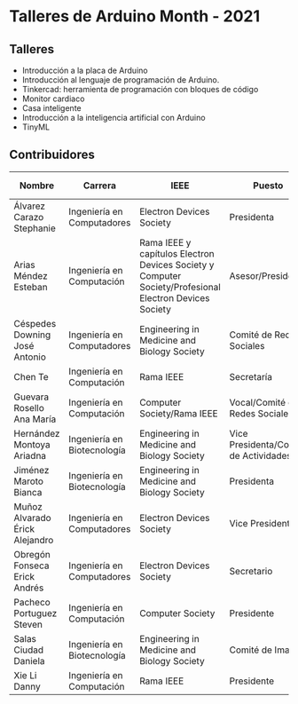 # **Talleres de Arduino Month - 2021**

## **Talleres**
* Introducción a la placa de Arduino
* Introducción al lenguaje de programación de Arduino.
* Tinkercad: herramienta de programación con bloques de código
* Monitor cardiaco
* Casa inteligente
* Introducción a la inteligencia artificial con Arduino
* TinyML

## **Contribuidores**

<div class="tg-wrap"><table class="tg">
<thead>
  <tr>
    <th class="tg-378s">Nombre</th>
    <th class="tg-378s">Carrera</th>
    <th class="tg-378s">IEEE</th>
    <th class="tg-konv"><span style="font-weight:bold">Puesto</span></th>
    <th class="tg-378s">Usuario de GitHub</th>
  </tr>
</thead>
<tbody>
  <tr>
    <td class="tg-wp8o">Álvarez Carazo Stephanie</td>
    <td class="tg-wp8o">Ingeniería en Computadores</td>
    <td class="tg-wp8o">Electron Devices Society</td>
    <td class="tg-wp8o">Presidenta</td>
    <td class="tg-wp8o"><a href="https://github.com/usuario" target="_blank" rel="noopener noreferrer">usuario</a></td>
  </tr>
  <tr>
    <td class="tg-wp8o">Arias Méndez Esteban</td>
    <td class="tg-wp8o">Ingeniería en Computación</td>
    <td class="tg-wp8o">Rama IEEE y capítulos Electron Devices Society y Computer Society/Profesional Electron Devices Society</td>
    <td class="tg-wp8o">Asesor/Presidente</td>
    <td class="tg-wp8o"><a href="https://github.com/stbnarias" target="_blank" rel="noopener noreferrer">stbnarias</a></td>
  </tr>
  <tr>
    <td class="tg-wp8o">Céspedes Downing José Antonio</td>
    <td class="tg-wp8o">Ingeniería en Computadores</td>
    <td class="tg-wp8o">Engineering in Medicine and Biology Society</td>
    <td class="tg-wp8o">Comité de Redes Sociales</td>
    <td class="tg-wp8o"><a href="https://github.com/Josecespedesant" target="_blank" rel="noopener noreferrer">Josecespedesant</a></td>
  </tr>
  <tr>
    <td class="tg-wp8o">Chen Te</td>
    <td class="tg-wp8o">Ingeniería en Computación</td>
    <td class="tg-wp8o">Rama IEEE</td>
    <td class="tg-wp8o">Secretaría</td>
    <td class="tg-wp8o"><a href="https://github.com/tchen2002" target="_blank" rel="noopener noreferrer">tchen2002</a></td>
  </tr>
  <tr>
    <td class="tg-wp8o">Guevara Rosello Ana María</td>
    <td class="tg-wp8o">Ingeniería en Computación</td>
    <td class="tg-wp8o">Computer Society/Rama IEEE</td>
    <td class="tg-wp8o">Vocal/Comité de Redes Sociales</td>
    <td class="tg-wp8o"><a href="https://github.com/ChesGuev99" target="_blank" rel="noopener noreferrer">ChesGuev99</a></td>
  </tr>
  <tr>
    <td class="tg-wp8o">Hernández Montoya Ariadna</td>
    <td class="tg-wp8o">Ingeniería en Biotecnología</td>
    <td class="tg-wp8o">Engineering in Medicine and Biology Society</td>
    <td class="tg-wp8o">Vice Presidenta/Comité de Actividades</td>
    <td class="tg-wp8o"></td>
  </tr>
  <tr>
    <td class="tg-wp8o">Jiménez Maroto Bianca</td>
    <td class="tg-wp8o">Ingeniería en Biotecnología</td>
    <td class="tg-wp8o">Engineering in Medicine and Biology Society</td>
    <td class="tg-wp8o">Presidenta</td>
    <td class="tg-wp8o"></td>
  </tr>
  <tr>
    <td class="tg-wp8o">Muñoz Alvarado Érick Alejandro</td>
    <td class="tg-wp8o">Ingeniería en Computadores</td>
    <td class="tg-wp8o">Electron Devices Society</td>
    <td class="tg-wp8o">Vice Presidente</td>
    <td class="tg-wp8o"><a href="https://github.com/eralmual" target="_blank" rel="noopener noreferrer">eralmual</a></td>
  </tr>
  <tr>
    <td class="tg-wp8o">Obregón Fonseca Erick Andrés</td>
    <td class="tg-wp8o">Ingeniería en Computadores</td>
    <td class="tg-wp8o">Electron Devices Society</td>
    <td class="tg-wp8o">Secretario</td>
    <td class="tg-wp8o"><a href="https://github.com/ErickOF" target="_blank" rel="noopener noreferrer">ErickOF</a></td>
  </tr>
  <tr>
    <td class="tg-wp8o">Pacheco Portuguez Steven</td>
    <td class="tg-wp8o">Ingeniería en Computación</td>
    <td class="tg-wp8o">Computer Society</td>
    <td class="tg-wp8o">Presidente</td>
    <td class="tg-wp8o"><a href="https://github.com/Stevenpach10" target="_blank" rel="noopener noreferrer">Stevenpach10</a></td>
  </tr>
  <tr>
    <td class="tg-wp8o">Salas Ciudad Daniela</td>
    <td class="tg-wp8o">Ingeniería en Biotecnología</td>
    <td class="tg-wp8o">Engineering in Medicine and Biology Society</td>
    <td class="tg-wp8o">Comité de Imagen</td>
    <td class="tg-wp8o"></td>
  </tr>
  <tr>
    <td class="tg-wp8o">Xie Li Danny</td>
    <td class="tg-wp8o">Ingeniería en Computación</td>
    <td class="tg-wp8o">Rama IEEE</td>
    <td class="tg-wp8o">Presidente</td>
    <td class="tg-wp8o"><a href="https://github.com/dnnxl" target="_blank" rel="noopener noreferrer">dnnxl</a></td>
  </tr>
</tbody>
</table></div>

